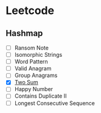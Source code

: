 # Leetcode

## Hashmap
- [ ] Ransom Note
- [ ] Isomorphic Strings 
- [ ] Word Pattern
- [ ] Valid Anagram
- [ ] Group Anagrams
- [X] [Two Sum](hashmap/two-sum.py)
- [ ] Happy Number
- [ ] Contains Duplicate II
- [ ] Longest Consecutive Sequence